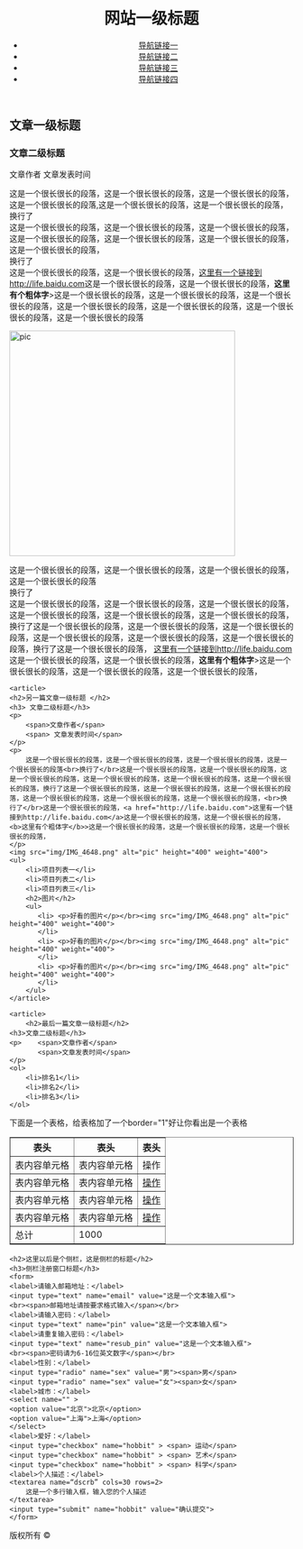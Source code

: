 
<!DOCTYPE html>
<html lang="zh">
<head>
    <meta charset="utf-8">
    <title>task_1</title>
</head>
<body>
<header>
    <h1>网站一级标题</h1>
    <nav>
        <ul>
        <li><a href="">导航链接一</a></li>
        <li><a href="">导航链接二</a></li>
        <li><a href="">导航链接三</a></li>
        <li><a href="">导航链接四</a></li>
        </ul>
    </nav>
</header>
    
<atricle>
         <h2>文章一级标题</h2>
         <h3>文章二级标题</h3>
         <p><span>文章作者</span> <span>文章发表时间</span> </p>
         <p>这是一个很长很长的段落，这是一个很长很长的段落，这是一个很长很长的段落，这是一个很长很长的段落,这是一个很长很长的段落，这是一个很长很长的段落，
         <br>换行了</br>
         这是一个很长很长的段落，这是一个很长很长的段落，这是一个很长很长的段落，这是一个很长很长的段落，这是一个很长很长的段落，这是一个很长很长的段落，这是一个很长很长的段落，<br>换行了</br>
         这是一个很长很长的段落，这是一个很长很长的段落，<a href="http://life.baidu.com">这里有一个链接到http://life.baidu.com</a>这是一个很长很长的段落，这是一个很长很长的段落，<b>这里有个粗体字</b>>这是一个很长很长的段落，这是一个很长很长的段落，这是一个很长很长的段落，这是一个很长很长的段落，这是一个很长很长的段落，这是一个很长很长的段落，这是一个很长很长的段落</p>
           <img src="img/IMG_4648.png" alt="pic" height="400" weight="400">
          <p> 
              这是一个很长很长的段落，这是一个很长很长的段落，这是一个很长很长的段落，这是一个很长很长的段落<br>换行了</br>这是一个很长很长的段落，这是一个很长很长的段落，这是一个很长很长的段落，这是一个很长很长的段落，这是一个很长很长的段落，这是一个很长很长的段落，换行了这是一个很长很长的段落，这是一个很长很长的段落，这是一个很长很长的段落，这是一个很长很长的段落，这是一个很长很长的段落，这是一个很长很长的段落，换行了这是一个很长很长的段落，
              <a href="http://life.baidu.com" target="_blank">
              这里有一个链接到http://life.baidu.com
              </a>这是一个很长很长的段落，这是一个很长很长的段落，<b>这里有个粗体字</b>>这是一个很长很长的段落，这是一个很长很长的段落，这是一个很长很长的段落，</p>
          </p>
    </atricle>

    <article>
    <h2>另一篇文章一级标题 </h2>
    <h3> 文章二级标题</h3>
    <p>
        <span>文章作者</span>
        <span> 文章发表时间</span>
    </p>   
    <p>    
        这是一个很长很长的段落，这是一个很长很长的段落，这是一个很长很长的段落，这是一个很长很长的段落<br>换行了</br>这是一个很长很长的段落，这是一个很长很长的段落，这是一个很长很长的段落，这是一个很长很长的段落，这是一个很长很长的段落，这是一个很长很长的段落，换行了这是一个很长很长的段落，这是一个很长很长的段落，这是一个很长很长的段落，这是一个很长很长的段落，这是一个很长很长的段落，这是一个很长很长的段落，<br>换行了</br>这是一个很长很长的段落，<a href="http://life.baidu.com">这里有一个链接到http://life.baidu.com</a>这是一个很长很长的段落，这是一个很长很长的段落，<b>这里有个粗体字</b>>这是一个很长很长的段落，这是一个很长很长的段落，这是一个很长很长的段落，
    </p>
    <img src="img/IMG_4648.png" alt="pic" height="400" weight="400">
    <ul>
        <li>项目列表一</li>
        <li>项目列表二</li>
        <li>项目列表三</li>
        <h2>图片</h2>
        <ul>
           <li> <p>好看的图片</p></br><img src="img/IMG_4648.png" alt="pic" height="400" weight="400">
           </li>
           <li> <p>好看的图片</p></br><img src="img/IMG_4648.png" alt="pic" height="400" weight="400">
           </li>
           <li> <p>好看的图片</p></br><img src="img/IMG_4648.png" alt="pic" height="400" weight="400">
           </li>
        </ul>    
    </article>     
   
    <article>
        <h2>最后一篇文章一级标题</h2>
    <h3>文章二级标题</h3>
    <p>    <span>文章作者</span>
           <span>文章发表时间</span> 
    </p>
    <ol>
        <li>排名1</li>
        <li>排名2</li>
        <li>排名3</li>
    </ol>
  <p>下面是一个表格，给表格加了一个border="1"好让你看出是一个表格</p>
    <table border="1">
      <tr>
             <th>表头</th>
             <th>表头</th>
             <th>表头</th>
      </tr>
      <tr>
              <td>表内容单元格</td>
              <td>表内容单元格</td>
              <td>操作</td>
      </tr>
      <tr>
              <td>表内容单元格</td>
              <td>表内容单元格</td>
              <td><a href="">操作</a></td>
      </tr>
      <tr>
              <td>表内容单元格</td>
              <td>表内容单元格</td>
              <td><a href="">操作</a></td>
      </tr>
      <tr>
              <td>表内容单元格</td>
              <td>表内容单元格</td>
              <td><a href="">操作</a></td>
      </tr>
      <tr>
              <td>总计</td>
              <td colspan="2">1000</td>
      </tr>
    </table>
    </article>
    
  

<aside>
    
    <h2>这里以后是个侧栏，这是侧栏的标题</h2>
    <h3>侧栏注册窗口标题</h3>
    <form>
    <label>请输入邮箱地址：</label>
    <input type="text" name="email" value="这是一个文本输入框">
    <br><span>邮箱地址请按要求格式输入</span></br>
    <label>请输入密码：</label>
    <input type="text" name="pin" value="这是一个文本输入框">
    <label>请重复输入密码：</label>
    <input type="text" name="resub_pin" value="这是一个文本输入框">
    <br><span>密码请为6-16位英文数字</span></br>
    <label>性别：</label>
    <input type="radio" name="sex" value="男"><span>男</span>
    <input type="radio" name="sex" value="女"><span>女</span>
    <label>城市：</label>
    <select name="" >
    <option value="北京">北京</option>
    <option value="上海">上海</option>
    </select>
    <label>爱好：</label>
    <input type="checkbox" name="hobbit" > <span> 运动</span>
    <input type="checkbox" name="hobbit" > <span> 艺术</span>
    <input type="checkbox" name="hobbit" > <span> 科学</span>
    <label>个人描述：</label>
    <textarea name=“dscrb” cols=30 rows=2>
        这是一个多行输入框，输入您的个人描述
    </textarea> 
    <input type="submit" name="hobbit" value="确认提交">
    </form>
    
</aside>

<footer>
    版权所有 &copy
</footer>
</body>
</html>
